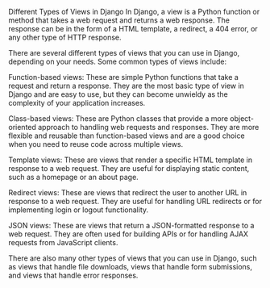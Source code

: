 
Different Types of Views in Django
In Django, a view is a Python function or method that takes a web request and returns a web response. The response can be in the form of a HTML template, a redirect, a 404 error, or any other type of HTTP response.

There are several different types of views that you can use in Django, depending on your needs. Some common types of views include:

Function-based views: These are simple Python functions that take a request and return a response. They are the most basic type of view in Django and are easy to use, but they can become unwieldy as the complexity of your application increases.

Class-based views: These are Python classes that provide a more object-oriented approach to handling web requests and responses. They are more flexible and reusable than function-based views and are a good choice when you need to reuse code across multiple views.

Template views: These are views that render a specific HTML template in response to a web request. They are useful for displaying static content, such as a homepage or an about page.

Redirect views: These are views that redirect the user to another URL in response to a web request. They are useful for handling URL redirects or for implementing login or logout functionality.

JSON views: These are views that return a JSON-formatted response to a web request. They are often used for building APIs or for handling AJAX requests from JavaScript clients.

There are also many other types of views that you can use in Django, such as views that handle file downloads, views that handle form submissions, and views that handle error responses.
